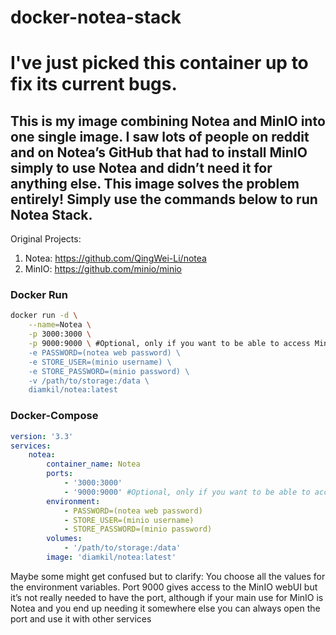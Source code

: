 # docker-notea-stack

# I've just picked this container up to fix its current bugs.

## This is my image combining Notea and MinIO into one single image. I saw lots of people on reddit and on Notea’s GitHub that had to install MinIO simply to use Notea and didn’t need it for anything else. This image solves the problem entirely! Simply use the commands below to run Notea Stack.

Original Projects:
1. Notea: https://github.com/QingWei-Li/notea
2. MinIO: https://github.com/minio/minio

### Docker Run
```bash
docker run -d \
    --name=Notea \
    -p 3000:3000 \
    -p 9000:9000 \ #Optional, only if you want to be able to access MinIO's interface
    -e PASSWORD=(notea web password) \
    -e STORE_USER=(minio username) \
    -e STORE_PASSWORD=(minio password) \
    -v /path/to/storage:/data \
    diamkil/notea:latest
```

### Docker-Compose
```yaml
version: '3.3'
services:
    notea:
        container_name: Notea
        ports:
            - '3000:3000'
            - '9000:9000' #Optional, only if you want to be able to access MinIO's interface
        environment:
            - PASSWORD=(notea web password)
            - STORE_USER=(minio username)
            - STORE_PASSWORD=(minio password)
        volumes:
            - '/path/to/storage:/data'
        image: 'diamkil/notea:latest'
```

Maybe some might get confused but to clarify: You choose all the values for the environment variables. Port 9000 gives access to the MinIO webUI but it’s not really needed to have the port, although if your main use for MinIO is Notea and you end up needing it somewhere else you can always open the port and use it with other services
